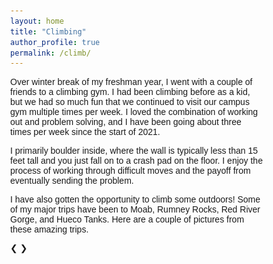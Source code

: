 ```yaml
---
layout: home
title: "Climbing"
author_profile: true
permalink: /climb/
---
```


Over winter break of my freshman year, I went with a couple of friends to a climbing gym. I had been climbing before as a kid, but we had so much fun that we continued to visit our campus gym multiple times per week. I loved the combination of working out and problem solving, and I have been going about three times per week since the start of 2021.

I primarily boulder inside, where the wall is typically less than 15 feet tall and you just fall on to a crash pad on the floor. I enjoy the process of working through difficult moves and the payoff from eventually sending the problem.

I have also gotten the opportunity to climb some outdoors! Some of my major trips have been to Moab, Rumney Rocks, Red River Gorge, and Hueco Tanks. Here are a couple of pictures from these amazing trips.
<html>
<head>
<meta name="viewport" content="width=device-width, initial-scale=1">
<style>
* {box-sizing: border-box}
body {font-family: Verdana, sans-serif; margin:0}
.mySlides {display: none}
img {vertical-align: top;}

/* Slideshow container */
.slideshow-container {
  max-width: 700px;
  max-height: 500px;
  position: relative;
  margin: auto;
}

/* Next & previous buttons */
.prev, .next {
  cursor: pointer;
  position: absolute;
  top: 50%;
  width: auto;
  padding: 16px;
  margin-top: -22px;
  color: white;
  font-weight: bold;
  font-size: 18px;
  transition: 0.6s ease;
  border-radius: 0 3px 3px 0;
  user-select: none;
}

/* Position the "next button" to the right */
.next {
  right: 0;
  border-radius: 3px 0 0 3px;
}

/* On hover, add a black background color with a little bit see-through */
.prev:hover, .next:hover {
  background-color: rgba(0,0,0,0.8);
}

/* Number text (1/3 etc) */
.numbertext {
  color: #f2f2f2;
  font-size: 12px;
  padding: 8px 12px;
  position: absolute;
  top: 0;
}

/* The dots/bullets/indicators */
.dot {
  cursor: pointer;
  height: 15px;
  width: 15px;
  margin: 0 2px;
  background-color: #bbb;
  border-radius: 50%;
  display: inline-block;
  transition: background-color 0.6s ease;
}

.active, .dot:hover {
  background-color: #717171;
}

/* Fading animation */
.fade {
  animation-name: fade;
  animation-duration: 1.5s;
}

@keyframes fade {
  from {opacity: .4} 
  to {opacity: 1}
}

/* On smaller screens, decrease text size */
@media only screen and (max-width: 300px) {
  .prev, .next,.text {font-size: 11px}
}
</style>
</head>
<body>

<div class="slideshow-container">

<div class="mySlides fade">
  <div class="numbertext">1 / 6</div>
  <img src="https://github.com/ericenouen/ericenouen.github.io/blob/master/assets/image/moabbelay.jpg?raw=true" class="img-container">
</div>

<div class="mySlides fade">
  <div class="numbertext">2 / 6</div>
  <img src="https://github.com/ericenouen/ericenouen.github.io/blob/master/assets/image/moabclimb.jpg?raw=true" class="img-container">
</div>

<div class="mySlides fade">
  <div class="numbertext">3 / 6</div>
  <img src="https://github.com/ericenouen/ericenouen.github.io/blob/master/assets/image/rumney1.jpg?raw=true" class="img-container">
</div>

<div class="mySlides fade">
  <div class="numbertext">4 / 6</div>
  <img src="https://github.com/ericenouen/ericenouen.github.io/blob/master/assets/image/rumney2.jpg?raw=true" class="img-container">
</div>

<div class="mySlides fade">
  <div class="numbertext">5 / 6</div>
  <img src="https://github.com/ericenouen/ericenouen.github.io/blob/master/assets/image/rrg.jpg?raw=true" class="img-container">
</div>

<div class="mySlides fade">
  <div class="numbertext">6 / 6</div>
  <img src="https://github.com/ericenouen/ericenouen.github.io/blob/master/assets/image/hueco.JPG?raw=true" class="img-container">
</div>

<a class="prev" onclick="plusSlides(-1)">❮</a>
<a class="next" onclick="plusSlides(1)">❯</a>

</div>
<br>

<div style="text-align:center">
  <span class="dot" onclick="currentSlide(1)"></span> 
  <span class="dot" onclick="currentSlide(2)"></span> 
  <span class="dot" onclick="currentSlide(3)"></span> 
  <span class="dot" onclick="currentSlide(4)"></span> 
  <span class="dot" onclick="currentSlide(5)"></span> 
  <span class="dot" onclick="currentSlide(6)"></span> 
</div>

<script>
let slideIndex = 1;
showSlides(slideIndex);

function plusSlides(n) {
  showSlides(slideIndex += n);
}

function currentSlide(n) {
  showSlides(slideIndex = n);
}

function showSlides(n) {
  let i;
  let slides = document.getElementsByClassName("mySlides");
  let dots = document.getElementsByClassName("dot");
  if (n > slides.length) {slideIndex = 1}    
  if (n < 1) {slideIndex = slides.length}
  for (i = 0; i < slides.length; i++) {
    slides[i].style.display = "none";  
  }
  for (i = 0; i < dots.length; i++) {
    dots[i].className = dots[i].className.replace(" active", "");
  }
  slides[slideIndex-1].style.display = "block";  
  dots[slideIndex-1].className += " active";
}
</script>

</body>
</html>
